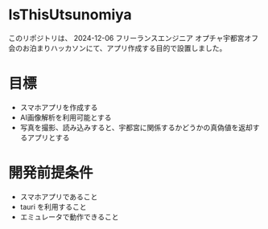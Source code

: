 # IsThisUtsunomiya
このリポジトリは、 2024-12-06 フリーランスエンジニア オプチャ宇都宮オフ会のお泊まりハッカソンにて、アプリ作成する目的で設置しました。

# 目標
- スマホアプリを作成する
- AI画像解析を利用可能とする
- 写真を撮影、読み込みすると、宇都宮に関係するかどうかの真偽値を返却するアプリとする

# 開発前提条件
- スマホアプリであること
- tauri を利用すること
- エミュレータで動作できること

